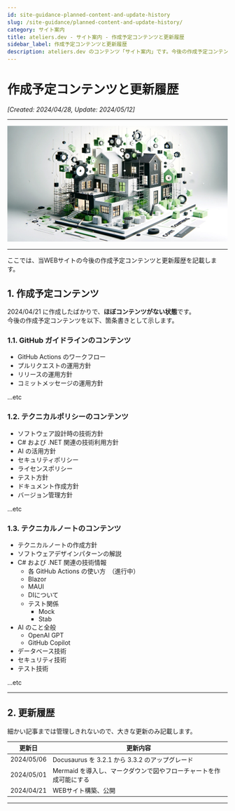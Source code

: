 ```yaml
---
id: site-guidance-planned-content-and-update-history
slug: /site-guidance/planned-content-and-update-history/
category: サイト案内
title: ateliers.dev - サイト案内 - 作成予定コンテンツと更新履歴
sidebar_label: 作成予定コンテンツと更新履歴
description: ateliers.dev のコンテンツ「サイト案内」です。今後の作成予定コンテンツと更新履歴について記載しています。
---
```


# 作成予定コンテンツと更新履歴

*[Created: 2024/04/28, Update: 2024/05/12]*

---

![img](../../static/img/jpg/ateliers-dev-site-guidance-plan.jpg)

---

ここでは、当WEBサイトの今後の作成予定コンテンツと更新履歴を記載します。

## 1. 作成予定コンテンツ

2024/04/21 に作成したばかりで、**ほぼコンテンツがない状態**です。  
今後の作成予定コンテンツを以下、箇条書きとして示します。

### 1.1. GitHub ガイドラインのコンテンツ

* GitHub Actions のワークフロー
* プルリクエストの運用方針
* リリースの運用方針
* コミットメッセージの運用方針

...etc

### 1.2. テクニカルポリシーのコンテンツ

* ソフトウェア設計時の技術方針
* C# および .NET 関連の技術利用方針
* AI の活用方針
* セキュリティポリシー
* ライセンスポリシー
* テスト方針
* ドキュメント作成方針
* バージョン管理方針

...etc

### 1.3. テクニカルノートのコンテンツ

* テクニカルノートの作成方針
* ソフトウェアデザインパターンの解説
* C# および .NET 関連の技術情報
  * 各 GitHub Actions の使い方　（進行中）
  * Blazor
  * MAUI
  * DIについて
  * テスト関係
    * Mock
    * Stab
* AI のこと全般
  * OpenAI GPT
  * GitHub Copilot
* データベース技術
* セキュリティ技術
* テスト技術

...etc

---

## 2. 更新履歴

細かい記事までは管理しきれないので、大きな更新のみ記載します。

| 更新日 | 更新内容 |
| --- | --- |
| 2024/05/06 | Docusaurus を 3.2.1 から 3.3.2 のアップグレード |
| 2024/05/01 | Mermaid を導入し、マークダウンで図やフローチャートを作成可能にする |
| 2024/04/21 | WEBサイト構築、公開 |

---
